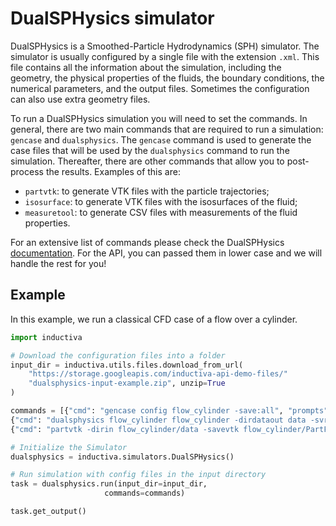 # DualSPHysics simulator

DualSPHysics is a Smoothed-Particle Hydrodynamics (SPH) simulator. The simulator is usually configured by a single file with the extension `.xml`. This file contains all the information about the simulation, including the geometry, the physical properties of the fluids, the boundary conditions, the numerical parameters, and the output files. Sometimes the configuration can also use extra geometry files. 

To run a DualSPHysics simulation you will need to set the commands. In general, there are two main commands that are required to run a simulation: `gencase` and `dualsphysics`. The `gencase` command is used to generate the case files that will be used by the `dualsphysics` command to run the simulation. Thereafter, there are other commands that allow you to post-process the results. Examples of this are:
- `partvtk`: to generate VTK files with the particle trajectories;
- `isosurface`: to generate VTK files with the isosurfaces of the fluid;
- `measuretool`: to generate CSV files with measurements of the fluid properties.

For an extensive list of commands please check the DualSPHysics [documentation](https://dual.sphysics.org/). For the API, you can passed them in lower case and we will handle the rest for you!

## Example

In this example, we run a classical CFD case of a flow over a cylinder. 

```python
import inductiva

# Download the configuration files into a folder
input_dir = inductiva.utils.files.download_from_url(
    "https://storage.googleapis.com/inductiva-api-demo-files/"
    "dualsphysics-input-example.zip", unzip=True
)

commands = [{"cmd": "gencase config flow_cylinder -save:all", "prompts": []},
{"cmd": "dualsphysics flow_cylinder flow_cylinder -dirdataout data -svres", "prompts": []},
{"cmd": "partvtk -dirin flow_cylinder/data -savevtk flow_cylinder/PartFluid -onlytype:-all,+fluid", "prompts": []}]

# Initialize the Simulator
dualsphysics = inductiva.simulators.DualSPHysics()

# Run simulation with config files in the input directory
task = dualsphysics.run(input_dir=input_dir,
                     commands=commands)

task.get_output()

```